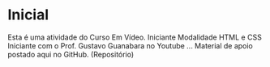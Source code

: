 # Inicial
Esta é uma atividade  do Curso Em Vídeo. Iniciante
Modalidade HTML e CSS Iniciante com o Prof. Gustavo Guanabara no Youtube ... Material de apoio postado aqui no GitHub. (Repositório)

